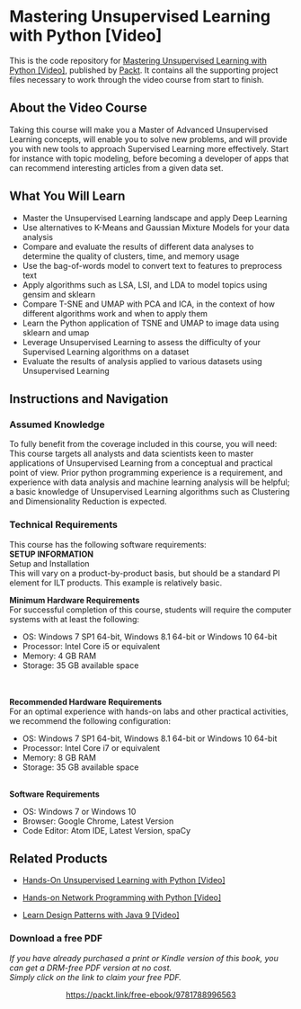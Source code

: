 # Mastering Unsupervised Learning with Python [Video]
This is the code repository for [Mastering Unsupervised Learning with Python [Video]](https://www.packtpub.com/application-development/mastering-unsupervised-learning-python-video?utm_source=github&utm_medium=repository&utm_campaign=9781788996563), published by [Packt](https://www.packtpub.com/?utm_source=github). It contains all the supporting project files necessary to work through the video course from start to finish.
## About the Video Course
Taking this course will make you a Master of Advanced Unsupervised Learning concepts, will enable you to solve new problems, and will provide you with new tools to approach Supervised Learning more effectively. Start for instance with topic modeling, before becoming a developer of apps that can recommend interesting articles from a given data set.

<H2>What You Will Learn</H2>
<DIV class=book-info-will-learn-text>
<UL>
<LI>Master the Unsupervised Learning landscape and apply Deep Learning 
<LI>Use alternatives to K-Means and Gaussian Mixture Models for your data analysis 
<LI>Compare and evaluate the results of different data analyses to determine the quality of clusters, time, and memory usage 
<LI>Use the bag-of-words model to convert text to features to preprocess text 
<LI>Apply algorithms such as LSA, LSI, and LDA to model topics using gensim and sklearn 
<LI>Compare T-SNE and UMAP with PCA and ICA, in the context of how different algorithms work and when to apply them 
<LI>Learn the Python application of TSNE and UMAP to image data using sklearn and umap 
<LI>Leverage Unsupervised Learning to assess the difficulty of your Supervised Learning algorithms on a dataset 
<LI>Evaluate the results of analysis applied to various datasets using Unsupervised Learning </LI></UL></DIV>

## Instructions and Navigation
### Assumed Knowledge
To fully benefit from the coverage included in this course, you will need:<br/>
This course targets all analysts and data scientists keen to master applications of Unsupervised Learning from a conceptual and practical point of view. Prior python programming experience is a requirement, and experience with data analysis and machine learning analysis will be helpful; a basic knowledge of Unsupervised Learning algorithms such as Clustering and Dimensionality Reduction is expected.
### Technical Requirements
This course has the following software requirements:<br/>
<b>SETUP INFORMATION</b> <br>
Setup and Installation<br>
This will vary on a product-by-product basis, but should be a standard PI element for ILT products. This example is relatively basic.<br>

<b>Minimum Hardware Requirements</b><br>
For successful completion of this course, students will require the computer systems with at least the following:<ul><li>OS: Windows 7 SP1 64-bit, Windows 8.1 64-bit or Windows 10 64-bit</li><li>Processor: Intel Core i5 or equivalent</li><li>Memory: 4 GB RAM</li><li>Storage: 35 GB available space</li></ul><br><br>
<b>Recommended Hardware Requirements</b><br>
For an optimal experience with hands-on labs and other practical activities, we recommend the following configuration:<ul><li>OS: Windows 7 SP1 64-bit, Windows 8.1 64-bit or Windows 10 64-bit</li><li>Processor: Intel Core i7 or equivalent</li><li>Memory: 8 GB RAM</li><li>Storage: 35 GB available space</li></ul><br>
<b>Software Requirements</b>
<ul><li>OS: Windows 7 or Windows 10</li><li>Browser: Google Chrome, Latest Version</li><li>Code Editor: Atom IDE, Latest Version, spaCy</li></ul>

## Related Products
* [Hands-On Unsupervised Learning with Python [Video]](https://www.packtpub.com/application-development/hands-unsupervised-learning-python-video?utm_source=github&utm_medium=repository&utm_campaign=9781788992855)

* [Hands-on Network Programming with Python [Video]](https://www.packtpub.com/networking-and-servers/hands-network-programming-python-video-0?utm_source=github&utm_medium=repository&utm_campaign=9781788994583)

* [Learn Design Patterns with Java 9 [Video]](https://www.packtpub.com/application-development/learn-design-patterns-java-9-video?utm_source=github&utm_medium=repository&utm_campaign=9781788838795)

### Download a free PDF

 <i>If you have already purchased a print or Kindle version of this book, you can get a DRM-free PDF version at no cost.<br>Simply click on the link to claim your free PDF.</i>
<p align="center"> <a href="https://packt.link/free-ebook/9781788996563">https://packt.link/free-ebook/9781788996563 </a> </p>